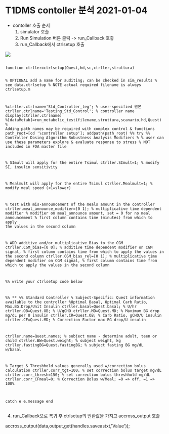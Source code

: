 # T1DMS contoller 분석 2021-01-04 

* contoller 호출 순서
  1. simulator 호출 
  2. Run Simulation 버튼 클릭 -> run_Callback 호춯
  3. run_Callback에서 ctrlsetup 호출
<img src="https://github.com/jeajin/predict_blood_glucose/blob/main/img/ctrlsetup%ED%98%B8%EC%B6%9C.png" >
<pre>
<code>
function ctrller=ctrlsetup(Quest,hd,sc,ctrller,struttura)

% OPTIONAL add a name for auditing; can be checked in sim_results
% see data.ctrlsetup
% NOTE actual required filename is always ctrlsetup.m

%ctrller.ctrlname='Std_Controller_teg'; % user-specified 원본
ctrller.ctrlname='Testing_Std_Control'; % controller name
display(ctrller.ctrlname)
%[dataMetab]=run_metabolic_test(filename,struttura,scanario,hd,Quest)
% Adding path names may be required with complex control & functions
path_root=[cd '\controller setup'];
addpath(path_root) 
%%
try
%% Controller Dosing Algorithm Robustness Analysis Modifiers
% % user can use these parameters explore & evaluate response to stress
% NOT included in FDA master file

% SImult will apply for the entire Tsimul
ctrller.SImult=1; % modify SI, insulin sensitivity

% Mealmult will apply for the entire Tsimul
ctrller.Mealmult=1; % modify meal speed (<1=slower)

% test with mis-announcement of the meals amount in the controller
ctrller.meal_announce_modifier=[0 1]; % multiplicative time dependent modifier 
% modifier on meal_announce amount, set = 0 for no meal announcement 
% first column contains time (minutes) from which to apply the values in the second column

% ADD additive and/or multiplicative Bias to the CGM
ctrller.CGM_bias=[0 0]; % additive time dependent modifier on CGM signal, 
% first column contains time from which to apply the values in the second column
ctrller.CGM_bias_rel=[0 1]; % multiplicative time dependent modifier on CGM signal, 
% first column contains time from which to apply the values in the second column

%% write your ctrlsetup code below

%% ** 
%% Standard Controller
% Subject-Specific: Quest information available to the controller
%Optimal Basal, Optimal Carb Ratio, Max.BG.Drop/Unit Insulin
ctrller.basal=Quest.basal; % U/hr
ctrller.OB=Quest.OB;  % U/gCHO
ctrller.MD=Quest.MD;  % Maximum BG drop mg/dL per U insulin
ctrller.CR=Quest.OB; % Carb Ratio, gCHO/U insulin
ctrller.CF=Quest.MD;   % Correction Factor max BG drop/U insulin

ctrller.name=Quest.names; % subject name - determine adult, teen or child
ctrller.BW=Quest.weight; % subject weight, kg
ctrller.fastingBG=Quest.fastingBG; % subject fasting BG mg/dL w/basal

% Target & Threshhold values generally used w/correction bolus calculation
ctrller.corr_tgt=100; % set correction bolus target mg/dL
ctrller.corr_thresh=150; % set correction bolus threshhold mg/dL
ctrller.corr_CFmeal=0; % Correction Bolus w/Meal; =0 => off, =1 => 100%

catch e
    e.message
end
</code>
</pre>
  
  4. run_Callback으로 복귀 후 ctrlsetup의 반환값을 가지고 accross_output 호출
  
  accross_output(data,output,get(handles.saveastxt,'Value'));
